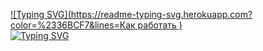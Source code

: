 
[![Typing SVG](https://readme-typing-svg.herokuapp.com?color=%2336BCF7&lines=Как работать )](https://git.io/typing-svg)
<br>
[![Typing SVG](https://readme-typing-svg.herokuapp.com?color=%2336BCF7&lines=привет++student)](https://git.io/typing-svg)
